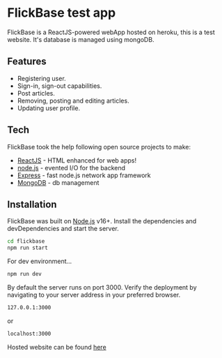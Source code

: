 # FlickBase test app

FlickBase is a ReactJS-powered webApp hosted on heroku, this is a test website. It's database is managed using mongoDB.

## Features

- Registering user.
- Sign-in, sign-out capabilities.
- Post articles.
- Removing, posting and editing articles.
- Updating user profile.

## Tech

FlickBase took the help following open source projects to make:

- [ReactJS] - HTML enhanced for web apps!
- [node.js] - evented I/O for the backend
- [Express] - fast node.js network app framework
- [MongoDB] - db management

## Installation

FlickBase was built on [Node.js] v16+.
Install the dependencies and devDependencies and start the server.

```sh
cd flickbase
npm run start
```

For dev environment...

```sh
npm run dev
```
By default the server runs on port 3000.  Verify the deployment by navigating to your server address in your preferred browser.
```sh
127.0.0.1:3000
```
or
```sh
localhost:3000
```

Hosted website can be found [here]

   [here]: <https://test-first-appx.herokuapp.com/>
   [node.js]: <http://nodejs.org>
   [MongoDB]: <https://www.mongodb.com/>
   [express]: <http://expressjs.com>
   [ReactJS]: <http://reactjs.org>
